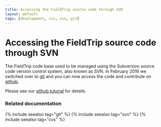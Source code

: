 ```yaml
---
title: Accessing the FieldTrip source code through SVN
layout: default
tags: [development, cvs, svn, git]
---
```


# Accessing the FieldTrip source code through SVN

The FieldTrip code base used to be managed using the Subversion source code version control system, also known as SVN. In February 2016 we switched over to [git](http://git-scm.com) and you can now access the code and contribute on [github](http://github.com/fieldtrip).

Please see our [github tutorial](/development/git) for details.

### Related documentation

{% include seealso tag="git" %}
{% include seealso tag="svn" %}
{% include seealso tag="cvs" %}
